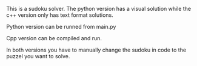 This is a sudoku solver. The python version has a visual solution while the c++ version only has text format solutions.

Python version can be runned from main.py

Cpp version can be compiled and run.

In both versions you have to manually change the sudoku in code to the puzzel you want to solve.
